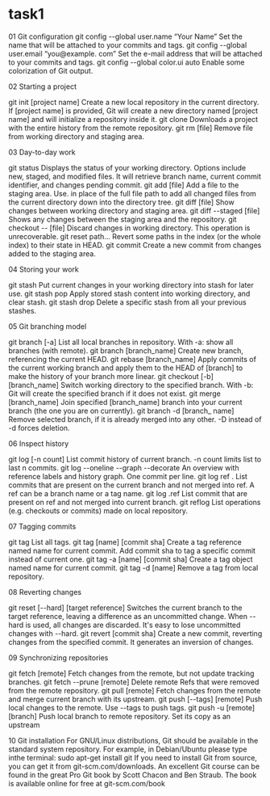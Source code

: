# task1

01 Git configuration
git config --global 
user.name “Your Name” Set the name that will be attached to your commits and tags.
git config --global 
user.email “you@example.
com”
Set the e-mail address that will be attached to your commits 
and tags.
git config --global 
color.ui auto Enable some colorization of Git output.

02 Starting a project

git init [project name]
Create a new local repository in the current directory. If 
[project name] is provided, Git will create a new directory 
named [project name] and will initialize a repository inside it.
git clone <project url> Downloads a project with the entire history from the remote 
repository.
git rm [file] Remove file from working directory and staging area.

03 Day-to-day work

git status
Displays the status of your working directory. Options include 
new, staged, and modified files. It will retrieve branch name, 
current commit identifier, and changes pending commit.
git add [file]
Add a file to the staging area. Use. in place of the full file path 
to add all changed files from the current directory down into 
the directory tree.
git diff [file] Show changes between working directory and staging area.
git diff --staged [file] Shows any changes between the staging area and the 
repository.
git checkout -- [file] Discard changes in working directory. This operation is 
unrecoverable.
git reset path... Revert some paths in the index (or the whole index) to their 
state in HEAD.
git commit Create a new commit from changes added to the staging area.

04 Storing your work

git stash Put current changes in your working directory into stash for 
later use.
git stash pop Apply stored stash content into working directory, and clear 
stash.
git stash drop Delete a specific stash from all your previous stashes.

05 Git branching model

git branch [-a] List all local branches in repository. With -a: show all branches 
(with remote).
git branch [branch_name] Create new branch, referencing the current HEAD.
git rebase [branch_name]
Apply commits of the current working branch and apply them 
to the HEAD of [branch] to make the history of your branch 
more linear.
git checkout [-b]
[branch_name]
Switch working directory to the specified branch. With -b: Git 
will create the specified branch if it does not exist.
git merge [branch_name] Join specified [branch_name] branch into your current branch 
(the one you are on currently).
git branch -d [branch_
name]
Remove selected branch, if it is already merged into any other. 
-D instead of -d forces deletion.

06 Inspect history

git log [-n count] List commit history of current branch. -n count limits list to last 
n commits.
git log --oneline 
--graph --decorate
An overview with reference labels and history graph. One 
commit per line.
git log ref . List commits that are present on the current branch and not 
merged into ref. A ref can be a branch name or a tag name.
git log .ref List commit that are present on ref and not merged into current
branch.
git reflog List operations (e.g. checkouts or commits) made on local 
repository.

07 Tagging commits

git tag List all tags.
git tag [name] 
[commit sha]
Create a tag reference named name for current commit. Add 
commit sha to tag a specific commit instead of current one.
git tag -a [name] 
[commit sha] Create a tag object named name for current commit.
git tag -d [name] Remove a tag from local repository.

08 Reverting changes

git reset [--hard] 
[target reference]
Switches the current branch to the target reference, leaving
a difference as an uncommitted change. When --hard is used,
all changes are discarded. It's easy to lose uncommitted 
changes with --hard.
git revert [commit sha] Create a new commit, reverting changes from the specified 
commit. It generates an inversion of changes.

09 Synchronizing repositories

git fetch [remote] Fetch changes from the remote, but not update tracking 
branches.
git fetch --prune 
[remote]
Delete remote Refs that were removed from the remote 
repository.
git pull [remote] Fetch changes from the remote and merge current branch with 
its upstream.
git push [--tags] 
[remote] Push local changes to the remote. Use --tags to push tags.
git push -u [remote] 
[branch]
Push local branch to remote repository. Set its copy as an 
upstream

10 Git installation
For GNU/Linux distributions, Git should be available in the standard system repository. For 
example, in Debian/Ubuntu please type inthe terminal:
sudo apt-get install git
If you need to install Git from source, you can get it from git-scm.com/downloads.
An excellent Git course can be found in the great Pro Git book by Scott Chacon and Ben Straub. 
The book is available online for free at git-scm.com/book


